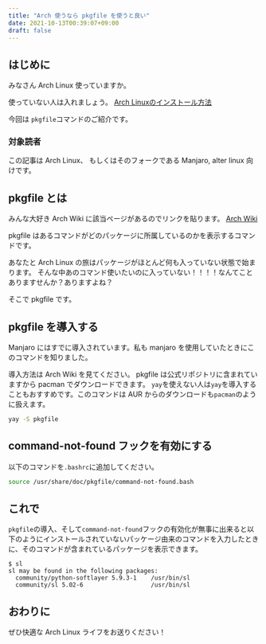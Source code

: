 ```yaml
---
title: "Arch 使うなら pkgfile を使うと良い"
date: 2021-10-13T00:39:07+09:00
draft: false
---
```


## はじめに

みなさん Arch Linux 使っていますか。

使っていない人は入れましょう。 [Arch Linuxのインストール方法](https://wiki.archlinux.jp/index.php/%E3%82%A4%E3%83%B3%E3%82%B9%E3%83%88%E3%83%BC%E3%83%AB%E3%82%AC%E3%82%A4%E3%83%89https://wiki.archlinux.jp/index.php/%E3%82%A4%E3%83%B3%E3%82%B9%E3%83%88%E3%83%BC%E3%83%AB%E3%82%AC%E3%82%A4%E3%83%89)

今回は `pkgfile`コマンドのご紹介です。

### 対象読者

この記事は Arch Linux、 もしくはそのフォークである Manjaro, alter linux 向けです。

## pkgfile とは

みんな大好き Arch Wiki に該当ページがあるのでリンクを貼ります。
[Arch Wiki](https://wiki.archlinux.jp/index.php/Pkgfile)

pkgfile はあるコマンドがどのパッケージに所属しているのかを表示するコマンドです。

あなたと Arch Linux の旅はパッケージがほとんど何も入っていない状態で始まります。
そんな中あのコマンド使いたいのに入っていない！！！！なんてことありますせんか？ありますよね？

そこで pkgfile です。

## pkgfile を導入する

Manjaro にはすでに導入されています。私も manjaro を使用していたときにこのコマンドを知りました。

導入方法は Arch Wiki を見てください。
pkgfile は公式リポジトリに含まれていますから pacman でダウンロードできます。
`yay`を使えない人は`yay`を導入することもおすすめです。このコマンドは AUR からのダウンロードも`pacman`のように扱えます。

```bash
yay -S pkgfile
```

## command-not-found フックを有効にする

以下のコマンドを`.bashrc`に追加してください。

```bash
source /usr/share/doc/pkgfile/command-not-found.bash
```

## これで

`pkgfile`の導入、そして`command-not-found`フックの有効化が無事に出来ると以下のようにインストールされていないパッケージ由来のコマンドを入力したときに、そのコマンドが含まれているパッケージを表示できます。

```text
$ sl
sl may be found in the following packages:
  community/python-softlayer 5.9.3-1	/usr/bin/sl
  community/sl 5.02-6               	/usr/bin/sl
```

## おわりに

ぜひ快適な Arch Linux ライフをお送りください！
